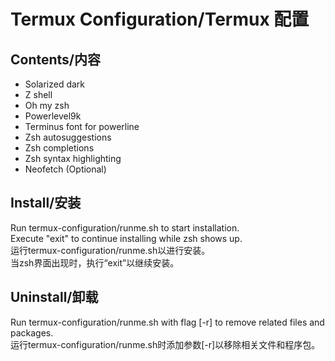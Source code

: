 # Termux Configuration/Termux 配置  

## Contents/内容  
- Solarized dark  
- Z shell  
- Oh my zsh  
- Powerlevel9k  
- Terminus font for powerline  
- Zsh autosuggestions  
- Zsh completions  
- Zsh syntax highlighting  
- Neofetch (Optional)  

## Install/安装  
Run termux-configuration/runme.sh to start installation.  
Execute "exit" to continue installing while zsh shows up.  
运行termux-configuration/runme.sh以进行安装。  
当zsh界面出现时，执行“exit”以继续安装。  

## Uninstall/卸载  
Run termux-configuration/runme.sh with flag [-r] to remove related files and packages.  
运行termux-configuration/runme.sh时添加参数[-r]以移除相关文件和程序包。  